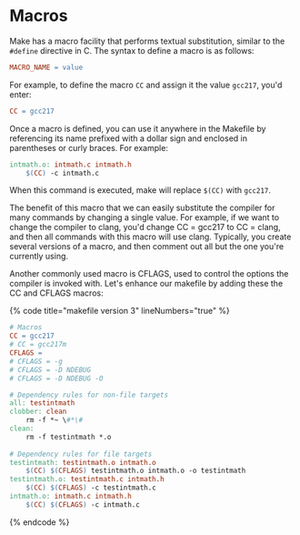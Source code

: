# Macros

Make has a macro facility that performs textual substitution, similar to the `#define` directive in C. The syntax to define a macro is as follows:

```makefile
MACRO_NAME = value
```

For example, to define the macro `CC` and assign it the value `gcc217`, you'd enter:&#x20;

```makefile
CC = gcc217
```

Once a macro is defined, you can use it anywhere in the Makefile by referencing its name prefixed with a dollar sign and enclosed in parentheses or curly braces. For example:

```makefile
intmath.o: intmath.c intmath.h
    $(CC) -c intmath.c
```

When this command is executed, make will replace `$(CC)` with `gcc217`.&#x20;



The benefit of this macro that we can easily substitute the compiler for many commands by changing a single value. For example, if we want to change the compiler to clang, you'd change CC = gcc217 to CC = clang, and then all commands with this macro will use clang. Typically, you create several versions of a macro, and then comment out all but the one you're currently using.&#x20;

Another commonly used macro is CFLAGS,  used to control the options the compiler is invoked with. Let's enhance our makefile by adding these the CC and CFLAGS macros:

{% code title="makefile version 3" lineNumbers="true" %}
```makefile
# Macros
CC = gcc217
# CC = gcc217m
CFLAGS =
# CFLAGS = -g
# CFLAGS = -D NDEBUG
# CFLAGS = -D NDEBUG -O

# Dependency rules for non-file targets
all: testintmath
clobber: clean
    rm -f *~ \#*\#
clean:
    rm -f testintmath *.o
    
# Dependency rules for file targets
testintmath: testintmath.o intmath.o
    $(CC) $(CFLAGS) testintmath.o intmath.o -o testintmath
testintmath.o: testintmath.c intmath.h
    $(CC) $(CFLAGS) -c testintmath.c
intmath.o: intmath.c intmath.h
    $(CC) $(CFLAGS) -c intmath.c
```
{% endcode %}
